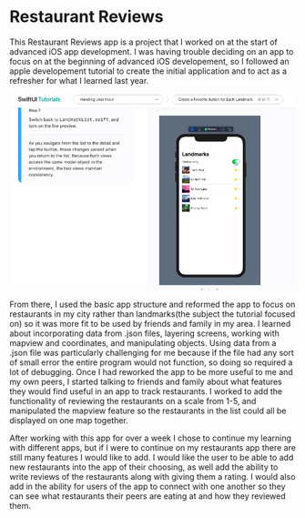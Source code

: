 # Restaurant Reviews

This Restaurant Reviews app is a project that I worked on at the start of advanced iOS app development. I was having trouble deciding on an app to focus on at the beginning of advanced iOS developement, so I followed an apple developement tutorial to create the initial application and to act as a refresher for what I learned last year. 

![tutorial](tutorialPic.png)


From there, I used the basic app structure and reformed the app to focus on restaurants in my city rather than landmarks(the subject the tutorial focused on) so it was more fit to be used by friends and family in my area. I learned about incorporating data from .json files, layering screens, working with mapview and coordinates, and manipulating objects. Using data from a .json file was particularly challenging for me because if the file had any sort of small error the entire program would not function, so doing so required a lot of debugging. Once I had reworked the app to be more useful to me and my own peers, I started talking to friends and family about what features they would find useful in an app to track restaurants. I worked to add the functionality of reviewing the restaurants on a scale from 1-5, and manipulated the mapview feature so the restaurants in the list could all be displayed on one map together. 


After working with this app for over a week I chose to continue my learning with different apps, but if I were to continue on my restaurants app there are still many features I would like to add. I would like the user to be able to add new restaurants into the app of their choosing, as well add the ability to write reviews of the restaurants along with giving them a rating. I would also add in the ability for users of the app to connect with one another so they can see what restaurants their peers are eating at and how they reviewed them.
